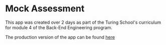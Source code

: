 # Mock Assessment

This app was created over 2 days as part of the Turing School's curriculum for module 4 of the Back-End Engineering program.

The production version of the app can be found [here](http://bloodcurdling-werewolf-54406.herokuapp.com/)
